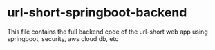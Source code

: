 # url-short-springboot-backend
This file contains the full backend code of the url-short web app using springboot, security, aws cloud db, etc
